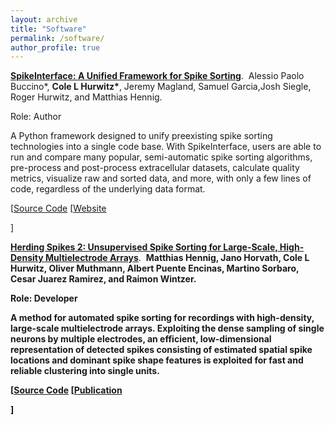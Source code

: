 ```yaml
---
layout: archive
title: "Software"
permalink: /software/
author_profile: true
---
```


<p>
<a href="https://github.com/SpikeInterface"><b>SpikeInterface: A Unified Framework for Spike Sorting</b></a>.&nbsp; Alessio Paolo Buccino*, <b>Cole L Hurwitz*</b>, Jeremy Magland, Samuel Garcia,Josh Siegle, Roger Hurwitz, and Matthias Hennig.
</p>

Role: Author

A Python framework designed to unify preexisting spike sorting technologies into a single code base. With SpikeInterface, users are able to run and compare many popular, semi-automatic spike sorting algorithms, pre-process and post-process extracellular datasets, calculate quality metrics, visualize raw and sorted data, and more, with only a few lines of code, regardless of the underlying data format.

<p>
   [<a href="https://github.com/SpikeInterface">Source Code</a>
   [<a href="https://www.spikeforum.org/">Website</a>

 ]
</p>

<p>
<a href="https://github.com/mhhennig/HS2"><b>Herding Spikes 2: Unsupervised Spike Sorting for Large-Scale, High-Density Multielectrode Arrays</b></a>.&nbsp; <b>	Matthias Hennig, Jano Horvath, <b>Cole L Hurwitz</b>, Oliver Muthmann, Albert Puente Encinas, Martino Sorbaro, Cesar Juarez Ramirez, and Raimon Wintzer.
</p>

Role: Developer

A method for automated spike sorting for recordings with high-density, large-scale multielectrode arrays. Exploiting the dense sampling of single neurons by multiple electrodes, an efficient, low-dimensional representation of detected spikes consisting of estimated spatial spike locations and dominant spike shape features is exploited for fast and reliable clustering into single units.

<p>
   [<a href="https://github.com/mhhennig/HS2">Source Code</a>
   [<a href="https://www.sciencedirect.com/science/article/pii/S221112471730236X">Publication</a>

 ]
</p>

